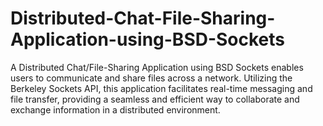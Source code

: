 # Distributed-Chat-File-Sharing-Application-using-BSD-Sockets
A Distributed Chat/File-Sharing Application using BSD Sockets enables users to communicate and share files across a network. Utilizing the Berkeley Sockets API, this application facilitates real-time messaging and file transfer, providing a seamless and efficient way to collaborate and exchange information in a distributed environment.
